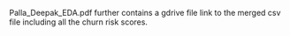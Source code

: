 Palla_Deepak_EDA.pdf further contains a gdrive file link to the merged csv file including all the churn risk scores.

